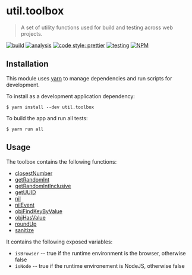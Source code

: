 # util.toolbox

> A set of utility functions used for build and testing across web projects.

[![build](https://github.com/jmquigley/util.toolbox/workflows/build/badge.svg)](https://github.com/jmquigley/util.toolbox/actions)
[![analysis](https://img.shields.io/badge/analysis-tslint-9cf.svg)](https://palantir.github.io/tslint/)
[![code style: prettier](https://img.shields.io/badge/code_style-prettier-ff69b4.svg?style=flat-square)](https://github.com/prettier/prettier)
[![testing](https://img.shields.io/badge/testing-jest-blue.svg)](https://facebook.github.io/jest/)
[![NPM](https://img.shields.io/npm/v/util.toolbox.svg)](https://www.npmjs.com/package/util.toolbox)


## Installation

This module uses [yarn](https://yarnpkg.com/en/) to manage dependencies and run scripts for development.

To install as a development application dependency:
```
$ yarn install --dev util.toolbox
```

To build the app and run all tests:
```
$ yarn run all
```

## Usage

The toolbox contains the following functions:

- [closestNumber](docs/index.md#closestNumber)
- [getRandomInt](docs/index.md#getRandomInt)
- [getRandomIntInclusive](docs/index.md#getRandomIntInclusive)
- [getUUID](docs/index.md#getUUID)
- [nil](docs/index.md#nil)
- [nilEvent](docs/index.md#nilEvent)
- [objFindKeyByValue](docs/index.md#objFindKeyByValue)
- [objHasValue](docs/index.md#objHasValue)
- [roundUp](docs/index.md#roundUp)
- [sanitize](docs/index.md#sanitize)

It contains the following exposed variables:

- `isBrowser` -- true if the runtime environment is the browser, otherwise false
- `isNode` -- true if the runtime environement is NodeJS, otherwise false
